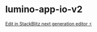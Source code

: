 # lumino-app-io-v2

[Edit in StackBlitz next generation editor ⚡️](https://stackblitz.com/~/github.com/gracefongg/lumino-app-io-v2)